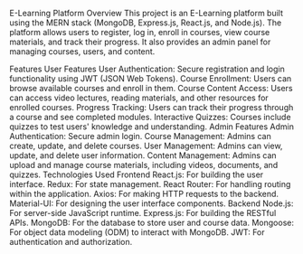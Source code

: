 E-Learning Platform
Overview
This project is an E-Learning platform built using the MERN stack (MongoDB, Express.js, React.js, and Node.js). The platform allows users to register, log in, enroll in courses, view course materials, and track their progress. It also provides an admin panel for managing courses, users, and content.

Features
User Features
User Authentication: Secure registration and login functionality using JWT (JSON Web Tokens).
Course Enrollment: Users can browse available courses and enroll in them.
Course Content Access: Users can access video lectures, reading materials, and other resources for enrolled courses.
Progress Tracking: Users can track their progress through a course and see completed modules.
Interactive Quizzes: Courses include quizzes to test users' knowledge and understanding.
Admin Features
Admin Authentication: Secure admin login.
Course Management: Admins can create, update, and delete courses.
User Management: Admins can view, update, and delete user information.
Content Management: Admins can upload and manage course materials, including videos, documents, and quizzes.
Technologies Used
Frontend
React.js: For building the user interface.
Redux: For state management.
React Router: For handling routing within the application.
Axios: For making HTTP requests to the backend.
Material-UI: For designing the user interface components.
Backend
Node.js: For server-side JavaScript runtime.
Express.js: For building the RESTful APIs.
MongoDB: For the database to store user and course data.
Mongoose: For object data modeling (ODM) to interact with MongoDB.
JWT: For authentication and authorization.
